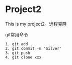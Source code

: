# Project2
This is my project2。远程克隆

git常用命令

~~~
1. git add .
2. git commit -m 'Silver'
3. git push
4. git clone xxx
~~~

